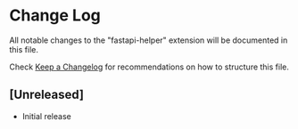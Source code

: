 # Change Log

All notable changes to the "fastapi-helper" extension will be documented in this file.

Check [Keep a Changelog](http://keepachangelog.com/) for recommendations on how to structure this file.

## [Unreleased]

- Initial release
